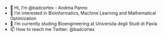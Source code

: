 - 👋 Hi, I’m @badcortex - Andrea Panno
- 👀 I’m interested in Bioinformatics, Machine Learning and Mathematical Optimization
- 🌱 I’m currently studing Bioengineering at Universita degli Studi di Pavia
- 📫 How to reach me Twitter: @badcortex


